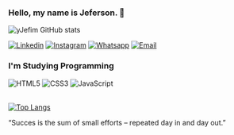### Hello, my name is Jeferson. 👋

![yJefim GitHub stats](https://github-readme-stats.vercel.app/api?username=yJefim&show_icons=true&bg_color=00000000&text_color=ffffff&title_color=16a085&icon_color=16a085) 

[![Linkedin](https://img.shields.io/badge/LinkedIn-0077B5?style=for-the-badge&logo=linkedin&logoColor=white)](https://www.linkedin.com/in/yjefim/)
[![Instagram](https://img.shields.io/badge/Instagram-E4405F?style=for-the-badge&logo=instagram&logoColor=white)](https://www.instagram.com/yjefim/)
[![Whatsapp](https://img.shields.io/badge/WhatsApp-25D366?style=for-the-badge&logo=whatsapp&logoColor=white)](https://wa.me/+5585989503483)
[![Email](https://img.shields.io/badge/Gmail-D14836?style=for-the-badge&logo=gmail&logoColor=white)](mailto:jefsousacontato@gmail.com)

### I'm Studying Programming

<div>
   <img src="https://img.shields.io/badge/HTML5-E34F26?style=for-the-badge&logo=html5&logoColor=white" alt="HTML5">
   <img src="https://img.shields.io/badge/CSS-239120?&style=for-the-badge&logo=css3&logoColor=white" alt="CSS3">
   <img src="https://img.shields.io/badge/JavaScript-F7DF1E?style=for-the-badge&logo=javascript&logoColor=black" alt="JavaScript">
</div>
<br>

[![Top Langs](https://github-readme-stats.vercel.app/api/top-langs/?username=yJefim&layout=compact)](https://github.com/yJefim/github-readme-stats)

“Succes is the sum of small efforts – repeated day in and day out.”
